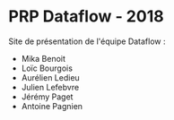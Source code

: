 # PRP Dataflow - 2018
Site de présentation de l'équipe Dataflow : 
- Mika Benoit
- Loïc Bourgois
- Aurélien Ledieu
- Julien Lefebvre
- Jérémy Paget
- Antoine Pagnien
